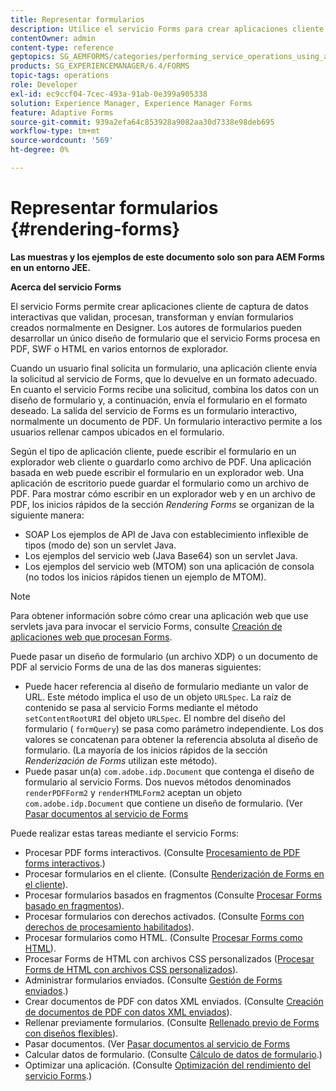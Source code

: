 ```yaml
---
title: Representar formularios
description: Utilice el servicio Forms para crear aplicaciones cliente de captura de datos interactivas que validen, procesan, transforman y envían formularios creados normalmente en Designer. Los autores de formularios pueden desarrollar un único diseño de formulario que el servicio Forms procesa en PDF, SWF o HTML en varios entornos de explorador.
contentOwner: admin
content-type: reference
geptopics: SG_AEMFORMS/categories/performing_service_operations_using_apis
products: SG_EXPERIENCEMANAGER/6.4/FORMS
topic-tags: operations
role: Developer
exl-id: ec9ccf04-7cec-493a-91ab-0e399a905338
solution: Experience Manager, Experience Manager Forms
feature: Adaptive Forms
source-git-commit: 939a2efa64c853928a9082aa30d7338e98deb695
workflow-type: tm+mt
source-wordcount: '569'
ht-degree: 0%

---
```


# Representar formularios {#rendering-forms}

**Las muestras y los ejemplos de este documento solo son para AEM Forms en un entorno JEE.**

**Acerca del servicio Forms**

El servicio Forms permite crear aplicaciones cliente de captura de datos interactivas que validan, procesan, transforman y envían formularios creados normalmente en Designer. Los autores de formularios pueden desarrollar un único diseño de formulario que el servicio Forms procesa en PDF, SWF o HTML en varios entornos de explorador.

Cuando un usuario final solicita un formulario, una aplicación cliente envía la solicitud al servicio de Forms, que lo devuelve en un formato adecuado. En cuanto el servicio Forms recibe una solicitud, combina los datos con un diseño de formulario y, a continuación, envía el formulario en el formato deseado. La salida del servicio de Forms es un formulario interactivo, normalmente un documento de PDF. Un formulario interactivo permite a los usuarios rellenar campos ubicados en el formulario.

Según el tipo de aplicación cliente, puede escribir el formulario en un explorador web cliente o guardarlo como archivo de PDF. Una aplicación basada en web puede escribir el formulario en un explorador web. Una aplicación de escritorio puede guardar el formulario como un archivo de PDF. Para mostrar cómo escribir en un explorador web y en un archivo de PDF, los inicios rápidos de la sección *Rendering Forms* se organizan de la siguiente manera:

* SOAP Los ejemplos de API de Java con establecimiento inflexible de tipos (modo de) son un servlet Java.
* Los ejemplos del servicio web (Java Base64) son un servlet Java.
* Los ejemplos del servicio web (MTOM) son una aplicación de consola (no todos los inicios rápidos tienen un ejemplo de MTOM).

>[!NOTE]
>
>Para obtener información sobre cómo crear una aplicación web que use servlets java para invocar el servicio Forms, consulte [Creación de aplicaciones web que procesan Forms](/help/forms/developing/creating-web-applications-renders-forms.md).

Puede pasar un diseño de formulario (un archivo XDP) o un documento de PDF al servicio Forms de una de las dos maneras siguientes:

* Puede hacer referencia al diseño de formulario mediante un valor de URL. Este método implica el uso de un objeto `URLSpec`. La raíz de contenido se pasa al servicio Forms mediante el método `setContentRootURI` del objeto `URLSpec`. El nombre del diseño del formulario ( `formQuery`) se pasa como parámetro independiente. Los dos valores se concatenan para obtener la referencia absoluta al diseño de formulario. (La mayoría de los inicios rápidos de la sección *Renderización de Forms* utilizan este método).
* Puede pasar un(a) `com.adobe.idp.Document` que contenga el diseño de formulario al servicio Forms. Dos nuevos métodos denominados `renderPDFForm2` y `renderHTMLForm2` aceptan un objeto `com.adobe.idp.Document` que contiene un diseño de formulario. (Ver [Pasar documentos al servicio de Forms](/help/forms/developing/passing-documents-forms-service.md)

Puede realizar estas tareas mediante el servicio Forms:

* Procesar PDF forms interactivos. (Consulte [Procesamiento de PDF forms interactivos](/help/forms/developing/rendering-interactive-pdf-forms.md).)
* Procesar formularios en el cliente. (Consulte [Renderización de Forms en el cliente](/help/forms/developing/rendering-forms-client.md)).
* Procesar formularios basados en fragmentos (Consulte [Procesar Forms basado en fragmentos](/help/forms/developing/rendering-forms-based-fragments.md)).
* Procesar formularios con derechos activados. (Consulte [Forms con derechos de procesamiento habilitados](/help/forms/developing/rendering-rights-enabled-forms.md)).
* Procesar formularios como HTML. (Consulte [Procesar Forms como HTML](/help/forms/developing/rendering-forms-html.md)).
* Procesar Forms de HTML con archivos CSS personalizados ([Procesar Forms de HTML con archivos CSS personalizados](/help/forms/developing/rendering-html-forms-using-custom.md)).
* Administrar formularios enviados. (Consulte [Gestión de Forms enviados](/help/forms/developing/handling-submitted-forms.md).)
* Crear documentos de PDF con datos XML enviados. (Consulte [Creación de documentos de PDF con datos XML enviados](/help/forms/developing/creating-pdf-documents-submitted-xml.md)).
* Rellenar previamente formularios. (Consulte [Rellenado previo de Forms con diseños flexibles](/help/forms/developing/prepopulating-forms-flowable-layouts.md)).
* Pasar documentos. (Ver [Pasar documentos al servicio de Forms](/help/forms/developing/passing-documents-forms-service.md)
* Calcular datos de formulario. (Consulte [Cálculo de datos de formulario](/help/forms/developing/calculating-form-data.md).)
* Optimizar una aplicación. (Consulte [Optimización del rendimiento del servicio Forms](/help/forms/developing/optimizing-performance-forms-service.md).)
